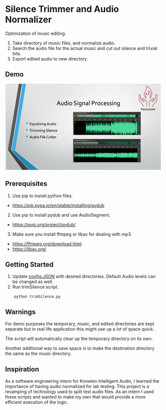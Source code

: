 # Silence Trimmer and Audio Normalizer

Optimization of music editing.

1. Take directory of music files, and normalize audio.
2. Search the audio file for the actual music and cut out silence and trivial bits.
3. Export edited audio to new directory.

## Demo

![DEMO](https://github.com/athom031/trimSilence/blob/master/Demo.png)

## Prerequisites

1. Use pip to install python files.
* https://pip.pypa.io/en/stable/installing/pydub 
2. Use pip to install pydub and use AudioSegment.
* https://pypi.org/project/pydub/
3. Make sure you install ffmpeg or libav for dealing with mp3.
* https://ffmpeg.org/download.html
* https://libav.org/

## Getting Started

1. Update [config.JSON](https://github.com/athom031/trimSilence/blob/master/config.JSON) with desired directories. Default Audio levels can be changed as well. 
2. Run trimSilence script.
```
    python trimSilence.py
```

## Warnings 
For demo purposes the temporary, music, and edited directories are kept separate but in real life application this might use up a lot of space quick. 

The script will automatically clear up the temporary directory on its own.

Another additional way to save space is to make the destination directory the same as the music directory.

## Inspiration

As a software engineering intern for Knowles Intelligent Audio, I learned the importance of having audio normalized for lab testing. This project is a revamping of technology used to split test audio files. As an intern I used these scripts and wanted to make my own that would provide a more efficient execution of the logic.
